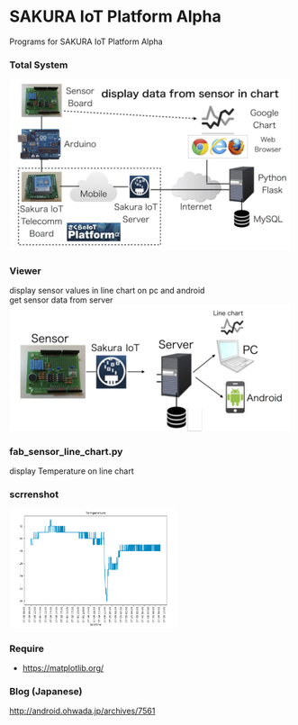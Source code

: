 # SAKURA IoT Platform Alpha
Programs for SAKURA IoT Platform Alpha

### Total System
<img src="https://github.com/ohwada/sakura_iot_alpha/blob/master/docs/sakura_iot_fab_sensor_system.png" width="500" />

### Viewer
  display sensor values in line chart on pc and android <br/>
  get sensor data from server <br/>
  <img src="https://github.com/ohwada/sakura_iot_alpha/blob/master/docs/sakura_iot_fab_sensor_viewer.png" width="500" /> <br/>
  
###   fab_sensor_line_chart.py<br/>
display Temperature on line chart<br/>

### scrrenshot <br/>
<img src="https://raw.githubusercontent.com/ohwada/sakura_iot_alpha/master/viewer/python/python_fab_sensor_line_chart.png" width="300" /> <br/>

### Require <br/>
- https://matplotlib.org/ <br/>

### Blog (Japanese)
http://android.ohwada.jp/archives/7561
